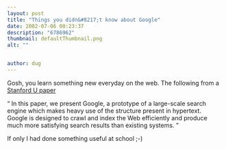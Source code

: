 ```yaml
---
layout: post
title: "Things you didn&#8217;t know about Google"
date: 2002-07-06 00:23:37
description: "6786962"
thumbnail: defaultThumbnail.png
alt: ""


author: dug
---
```


<p>Gosh, you learn something new everyday on the web. The following from a <a href="http://www-db.stanford.edu/~backrub/google.html">Stanford U paper</a></p>

<p><q> In this paper, we present Google, a prototype of a large-scale search engine which makes heavy use of the structure present in hypertext. Google is designed to crawl and index the Web efficiently and produce much more satisfying search results than existing systems. </q></p>

<p>If only I had done something useful at school ;-)</p>
